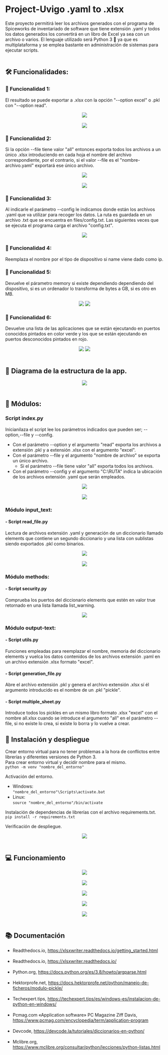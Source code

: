 # Project-Uvigo .yaml to .xlsx

Este proyecto permitirá leer los archivos generados con el programa de Spiceworks de inventariado de software que tiene extensión .yaml y todos los datos generados los convertirá en un libro de Excel ya sea con un archivo o varios.
El lenguaje utilizado será Python 3 🐍 ya que es multiplataforma y se emplea bastante en administración de sistemas para ejecutar scripts.
<br/>
<br/>
## 🛠️ Funcionalidades:

### 🔨 Funcionalidad 1: 
El resultado se puede exportar a .xlsx con la opción "--option excel" o .pkl con "--option read".

<div align="center">
  <img src="https://github.com/DavidMartinezLosada/Project-Uvigo_.yaml-to-.xlsx/blob/main/readme_images/functionality1-1.png">
  <br/>
  <br/>
  <img src="https://github.com/DavidMartinezLosada/Project-Uvigo_.yaml-to-.xlsx/blob/main/readme_images/functionality1-2.png">
</div>

### 🔨 Funcionalidad 2: 
Si la opción --file tiene valor "all" entonces exporta todos los archivos a un único .xlsx introduciendo en cada hoja el nombre del archivo correspondiente, por el contrario, si el valor --file es el "nombre-archivo.yaml" exportará ese único archivo.

<div align="center">
  <img src="https://github.com/DavidMartinezLosada/Project-Uvigo_.yaml-to-.xlsx/blob/main/readme_images/functionality2-1.png">
  <br/>
  <br/>
  <img src="https://github.com/DavidMartinezLosada/Project-Uvigo_.yaml-to-.xlsx/blob/main/readme_images/functionality2-2.png">
</div>

### 🔨 Funcionalidad 3: 
Al indicarle el parámetro --config le indicamos donde están los archivos .yaml que va utilizar para recoger los datos. La ruta es guardada en un archivo .txt que se encuentra en files/config.txt. Las siguientes veces que se ejecuta el programa carga el archivo "config.txt".

<div align="center">
  <img src="https://github.com/DavidMartinezLosada/Project-Uvigo_.yaml-to-.xlsx/blob/main/readme_images/functionality3.png">
</div>

### 🔨 Funcionalidad 4: 
Reemplaza el nombre por el tipo de dispositivo si name viene dado como ip.

### 🔨 Funcionalidad 5: 
Devuelve el párametro memory si existe dependiendo dependiendo del dispositivo, si es un ordenador lo transforma de bytes a GB, si es otro en MB.

<div align="center">
  <img src="https://github.com/DavidMartinezLosada/Project-Uvigo_.yaml-to-.xlsx/blob/main/readme_images/functionality5-1.png">
  <img src="https://github.com/DavidMartinezLosada/Project-Uvigo_.yaml-to-.xlsx/blob/main/readme_images/functionality5-2.png">
</div>

### 🔨 Funcionalidad 6: 
Devuelve una lista de las aplicaciones que se están ejecutando en puertos conocidos pintados en color verde y los que se están ejecutando en puertos desconocidos pintados en rojo.

<div align="center">
  <img src="https://github.com/DavidMartinezLosada/Project-Uvigo_.yaml-to-.xlsx/blob/main/readme_images/functionality6-1.png">
  <img src="https://github.com/DavidMartinezLosada/Project-Uvigo_.yaml-to-.xlsx/blob/main/readme_images/functionality6-2.png">
</div>
<br/>

## 📂 Diagrama de la estructura de la app.
<div align="center">
  <img src="https://github.com/DavidMartinezLosada/Project-Uvigo_.yaml-to-.xlsx/blob/main/readme_images/diagram_app.png">
</div>
<br/>

## 🔧 Módulos:

### Script index.py
Inicianilaza el script lee los parámetros indicados que pueden ser; --option,--file y --config.
- Con el parámetro --option y el argumento "read" exporta los archivos a extensión .pkl y a extensión .xlsx con el argumento "excel".
- Con el parámetro --file y el argumento "nombre de archivo" se exporta un único archivo.
  - Si el parámetro --file tiene valor "all" exporta todos los archivos.
- Con el parámetro --config y el argumento "C:\RUTA" indica la ubicación de los archivos extensión .yaml que serán empleados.
<div align="center">
  <img src="https://github.com/DavidMartinezLosada/Project-Uvigo_.yaml-to-.xlsx/blob/main/readme_images/index.py1-1.png">
  <br/>
  <br/>
  <img src="https://github.com/DavidMartinezLosada/Project-Uvigo_.yaml-to-.xlsx/blob/main/readme_images/index.py1-2.png">
</div>

### Módulo input_text: 
#### - Script read_file.py
Lectura de archivos extensión .yaml y generación de un diccionario llamado elements que contiene un segundo diccionario y una lista con sublistas siendo exportados .pkl como binarios.
<div align="center">
  <img src="https://github.com/DavidMartinezLosada/Project-Uvigo_.yaml-to-.xlsx/blob/main/readme_images/read_file.py1.png">
  <br/>
  <br/>
  <img src="https://github.com/DavidMartinezLosada/Project-Uvigo_.yaml-to-.xlsx/blob/main/readme_images/read_file.py2.png">
</div>

### Módulo methods: 
#### - Script security.py
Comprueba los puertos del diccionario elements que estén en valor true retornado en una lista llamada list_warning.
<div align="center">
  <img src="https://github.com/DavidMartinezLosada/Project-Uvigo_.yaml-to-.xlsx/blob/main/readme_images/security.py.png">
</div>

### Módulo output-text:
#### - Script utils.py
Funciones empleadas para reemplazar el nombre, memoria del diccionario elements y vuelca los datos contenidos de los archivos extensión .yaml en un archivo extensión .xlsx formato "excel".
#### - Script generation_file.py
Abre el archivo extensión .pkl y genera el archivo extensión .xlsx sí él argumento introducido es el nombre de un .pkl "pickle".
#### - Script multiple_sheet.py
Introduce todos los pickles en un mismo libro formato .xlsx "excel" con el nombre all.xlsx cuando se introduce el argumento "all" en el parámetro --file, si no existe lo crea, si existe lo borra y lo vuelve a crear.
<br/>

## 📄 Instalación y despliegue
Crear entorno virtual para no tener problemas a la hora de conflictos entre librerías y diferentes versiones de Python 3.<br/>
Para crear entorno virtual y decidir nombre para el mismo.<br/>
`python -m venv "nombre_del_entorno"`<br/>

Activación del entorno.<br/>
- Windows:<br/>
`"nombre_del_entorno"\Scripts\activate.bat`<br/>
- Linux:<br/>
`source "nombre_del_entorno"/bin/activate`<br/>

Instalación de dependencias de librerías con el archivo requirements.txt.<br/>
`pip install -r requirements.txt`

Verificación de despliegue.<br/>
<div align="center">
  <img src="https://github.com/DavidMartinezLosada/Project-Uvigo_.yaml-to-.xlsx/blob/main/readme_images/verify.png">
</div>
<br/>

## 💻 Funcionamiento
<div align="center">
  <img src="https://github.com/DavidMartinezLosada/Project-Uvigo_.yaml-to-.xlsx/blob/main/readme_images/operation1.png">
  <br/>
  <br/>
  <img src="https://github.com/DavidMartinezLosada/Project-Uvigo_.yaml-to-.xlsx/blob/main/readme_images/operation2.png">
  <br/>
  <br/>
  <img src="https://github.com/DavidMartinezLosada/Project-Uvigo_.yaml-to-.xlsx/blob/main/readme_images/operation3.png">
  <br/>
  <br/>
  <img src="https://github.com/DavidMartinezLosada/Project-Uvigo_.yaml-to-.xlsx/blob/main/readme_images/operation4.png">
  <br/>
  <br/>
  <img src="https://github.com/DavidMartinezLosada/Project-Uvigo_.yaml-to-.xlsx/blob/main/readme_images/operation5.png"> 
</div>
<br/>

## 📚 Documentación

- Readthedocs.io, https://xlsxwriter.readthedocs.io/getting_started.html
  <br/>
  <br/>
- Readthedocs.io, https://xlsxwriter.readthedocs.io/
  <br/>
  <br/>
- Python.org, https://docs.python.org/es/3.8/howto/argparse.html
  <br/>
  <br/>
- Hektorprofe.net, https://docs.hektorprofe.net/python/manejo-de-ficheros/modulo-pickle/
  <br/>
  <br/>
- Techexpert.tips, https://techexpert.tips/es/windows-es/instalacion-de-python-en-windows/
  <br/>
  <br/>
- Pcmag.com «Application software» PC Magazine Ziff Davis, https://www.pcmag.com/encyclopedia/term/application-program
  <br/>
  <br/>
- Devcode, https://devcode.la/tutoriales/diccionarios-en-python/
  <br/>
  <br/>
- Mclibre.org, https://www.mclibre.org/consultar/python/lecciones/python-listas.html
  <br/>
